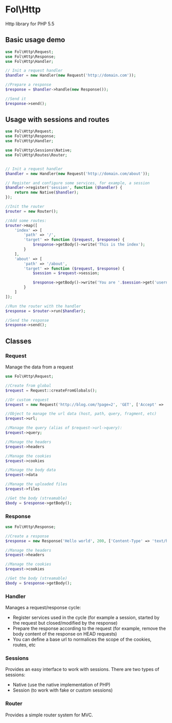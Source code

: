 Fol\Http
========

Http library for PHP 5.5

## Basic usage demo

```php
use Fol\Http\Request;
use Fol\Http\Response;
use Fol\Http\Handler;

// Init a request handler
$handler = new Handler(new Request('http://domain.com'));

//Prepare a response
$response = $handler->handle(new Response());

//Send it
$response->send();
```

## Usage with sessions and routes

```php
use Fol\Http\Request;
use Fol\Http\Response;
use Fol\Http\Handler;

use Fol\Http\Sessions\Native;
use Fol\Http\Routes\Router;


// Init a request handler
$handler = new Handler(new Request('http://domain.com/about'));

// Register and configure some services, for example, a session
$handler->register('session', function ($handler) {
	return new Native($handler);
});

//Init the router
$router = new Router();

//Add some routes:
$router->map([
	'index' => [
		'path' => '/',
		'target' => function ($request, $response) {
			$response->getBody()->write('This is the index');
		}
	],
	'about' => [
		'path' => '/about',
		'target' => function ($request, $response) {
			$session = $request->session;

			$response->getBody()->write('You are '.$session->get('username'));
		}
	]
]);

//Run the router with the handler
$response = $router->run($handler);

//Send the response
$response->send();
```


## Classes

### Request

Manage the data from a request

```php
use Fol\Http\Request;

//Create from global
$request = Request::createFromGlobals();

//Or custom request
$request = new Request('http://blog.com/?page=2', 'GET', ['Accept' => 'text/html']);

//Object to manage the url data (host, path, query, fragment, etc)
$request->url;

//Manage the query (alias of $request->url->query):
$request->query;

//Manage the headers
$request->headers

//Manage the cookies
$request->cookies

//Manage the body data
$request->data

//Manage the uploaded files
$request->files

//Get the body (streamable)
$body = $response->getBody();
```

### Response

```php
use Fol\Http\Response;

//Create a response
$response = new Response('Hello world', 200, ['Content-Type' => 'text/html']);

//Manage the headers
$request->headers

//Manage the cookies
$request->cookies

//Get the body (streamable)
$body = $response->getBody();
```

### Handler

Manages a request/response cycle:

* Register services used in the cycle (for example a session, started by the request but closed/modified by the response)
* Prepare the response according to the request (for example, remove the body content of the response on HEAD requests)
* You can define a base url to normalices the scope of the cookies, routes, etc

### Sessions

Provides an easy interface to work with sessions. There are two types of sessions:

* Native (use the native implementation of PHP)
* Session (to work with fake or custom sessions)

### Router

Provides a simple router system for MVC.
